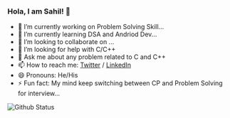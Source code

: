 ### Hola, I am Sahil! 👋

- 🔭 I’m currently working on Problem Solving Skill...
- 🌱 I’m currently learning DSA and Andriod Dev...
- 👯 I’m looking to collaborate on ...
- 🤔 I’m looking for help with C/C++
- 💬 Ask me about any problem related to C and C++
- 📫 How to reach me: [Twitter](https://twitter.com/SahilSa21858499)
                       / [LinkedIn](https://www.linkedin.com/in/sahil-saxena-b35999202/)
- 😄 Pronouns: He/His
- ⚡ Fun fact: My mind keep switching between CP and Problem Solving for interview...


![Github Status](https://github-readme-stats.vercel.app/api?username=S-ahil-Saxen-a&&show_icons=true&title_color=ffffff&icon_color=bb2acf&text_color=daf7dc&bg_color=151515)
